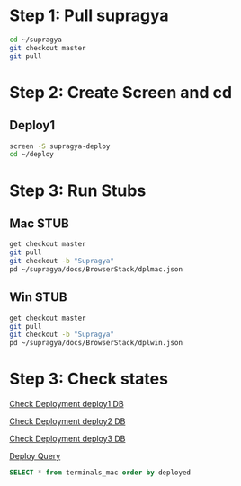 # Step 1: Pull supragya
```bash
cd ~/supragya
git checkout master
git pull
```

# Step 2: Create Screen and cd

## Deploy1
```bash
screen -S supragya-deploy
cd ~/deploy
```

# Step 3: Run Stubs

## Mac STUB
```bash
get checkout master
git pull
git checkout -b "Supragya"
pd ~/supragya/docs/BrowserStack/dplmac.json
```
## Win STUB
```bash
get checkout master
git pull
git checkout -b "Supragya"
pd ~/supragya/docs/BrowserStack/dplwin.json
```

# Step 3: Check states

[Check Deployment deploy1 DB](http://deploy.bsstag.com/deploy_status/1)

[Check Deployment deploy2 DB](http://deploy.bsstag.com/deploy_status/2)

[Check Deployment deploy3 DB](http://deploy.bsstag.com/deploy_status/3)

[Deploy Query](https://deploy.bsstag.com/deploy_query)

```sql
SELECT * from terminals_mac order by deployed
```

